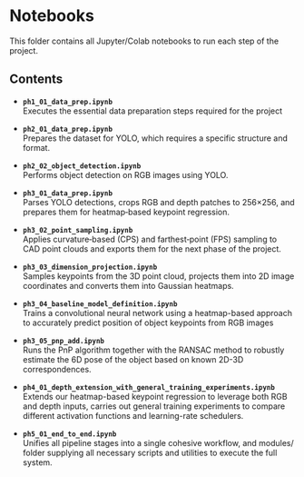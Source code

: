 # Notebooks

This folder contains all Jupyter/Colab notebooks to run each step of the project.

## Contents

- **`ph1_01_data_prep.ipynb`**  
  Executes the essential data preparation steps required for the project

- **`ph2_01_data_prep.ipynb`**  
  Prepares the dataset for YOLO, which requires a specific structure and format.

- **`ph2_02_object_detection.ipynb`**  
  Performs object detection on RGB images using YOLO.

- **`ph3_01_data_prep.ipynb`**  
  Parses YOLO detections, crops RGB and depth patches to 256×256, and prepares them for heatmap‐based keypoint regression.

- **`ph3_02_point_sampling.ipynb`**  
  Applies curvature‐based (CPS) and farthest‐point (FPS) sampling to CAD point clouds and exports them for the next phase of the project.

- **`ph3_03_dimension_projection.ipynb`**  
  Samples keypoints from the 3D point cloud, projects them into 2D image coordinates and converts them into Gaussian heatmaps.

- **`ph3_04_baseline_model_definition.ipynb`**  
  Trains a convolutional neural network using a heatmap-based approach to accurately predict position of object keypoints from RGB images

- **`ph3_05_pnp_add.ipynb`**  
  Runs the PnP algorithm together with the RANSAC method to robustly estimate the 6D pose of the object based on known 2D-3D correspondences.

- **`ph4_01_depth_extension_with_general_training_experiments.ipynb`**  
  Extends our heatmap-based keypoint regression to leverage both RGB and depth inputs, carries out general training experiments to compare different activation functions and learning-rate schedulers.

- **`ph5_01_end_to_end.ipynb`**  
  Unifies all pipeline stages into a single cohesive workflow, and modules/ folder supplying all necessary scripts and utilities to execute the full system.
